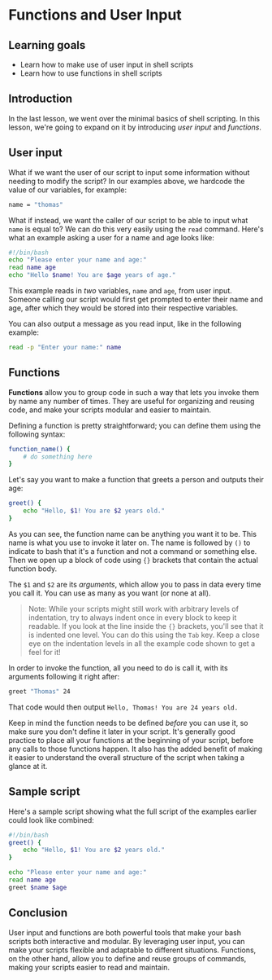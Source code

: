 # Functions and User Input

## Learning goals

- Learn how to make use of user input in shell scripts
- Learn how to use functions in shell scripts

## Introduction

In the last lesson, we went over the minimal basics of shell scripting. In this lesson, we're going to expand on it by introducing *user input* and *functions*.

## User input

What if we want the user of our script to input some information without needing to modify the script? In our examples above, we hardcode the value of our variables, for example:

```bash
name = "thomas"
```

What if instead, we want the caller of our script to be able to input what `name` is equal to? We can do this very easily using the `read` command. Here's what an example asking a user for a name and age looks like:

```bash
#!/bin/bash
echo "Please enter your name and age:"
read name age
echo "Hello $name! You are $age years of age."
```

This example reads in *two* variables, `name` and `age`, from user input. Someone calling our script would first get prompted to enter their name and age, after which they would be stored into their respective variables.

You can also output a message as you read input, like in the following example:

```bash
read -p "Enter your name:" name
```

## Functions

**Functions** allow you to group code in such a way that lets you invoke them by name any number of times. They are useful for organizing and reusing code, and make your scripts modular and easier to maintain.

Defining a function is pretty straightforward; you can define them using the following syntax:

```bash
function_name() {
	# do something here
}
```

Let's say you want to make a function that greets a person and outputs their age:

```bash
greet() {
	echo "Hello, $1! You are $2 years old."
}
```

As you can see, the function name can be anything you want it to be. This name is what you use to invoke it later on. The name is followed by `()` to indicate to bash that it's a function and not a command or something else. Then we open up a block of code using `{}` brackets that contain the actual function body. 

The `$1` and `$2` are its *arguments*, which allow you to pass in data every time you call it. You can use as many as you want (or none at all). 

> Note: While your scripts might still work with arbitrary levels of indentation, try to always indent once in every block to keep it readable. If you look at the line inside the `{}` brackets, you'll see that it is indented one level. You can do this using the `Tab` key. Keep a close eye on the indentation levels in all the example code shown to get a feel for it! 

In order to invoke the function, all you need to do is call it, with its arguments following it right after:

```bash
greet "Thomas" 24
```

That code would then output `Hello, Thomas! You are 24 years old.`

Keep in mind the function needs to be defined *before* you can use it, so make sure you don't define it later in your script. It's generally good practice to place all your functions at the beginning of your script, before any calls to those functions happen. It also has the added benefit of making it easier to understand the overall structure of the script when taking a glance at it.

## Sample script

Here's a sample script showing what the full script of the examples earlier could look like combined:

```bash
#!/bin/bash
greet() {
	echo "Hello, $1! You are $2 years old."
}

echo "Please enter your name and age:"
read name age
greet $name $age
```

## Conclusion

User input and functions are both powerful tools that make your bash scripts both interactive and modular. By leveraging user input, you can make your scripts flexible and adaptable to different situations. Functions, on the other hand, allow you to define and reuse groups of commands, making your scripts easier to read and maintain.

